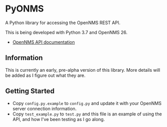 # PyONMS

A Python library for accessing the OpenNMS REST API.

This is being developed with Python 3.7 and OpenNMS 26.

- [OpenNMS API documentation](https://docs.opennms.org/opennms/releases/26.1.2/guide-development/guide-development.html#ga-development-rest)

## Information

This is currently an early, pre-alpha version of this library.  More details will be added as I figure out what they are.

## Getting Started

- Copy `config.py.example` to `config.py` and update it with your OpenNMS server connection information.
- Copy `test_example.py` to `test.py` and this file is an example of using the API, and how I've been testing as I go along.
